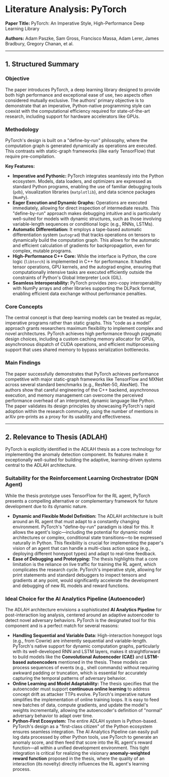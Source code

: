 # Literature Analysis: PyTorch

**Paper Title:** PyTorch: An Imperative Style, High-Performance Deep Learning Library

**Authors:** Adam Paszke, Sam Gross, Francisco Massa, Adam Lerer, James Bradbury, Gregory Chanan, et al.

---

## 1. Structured Summary

### Objective
The paper introduces PyTorch, a deep learning library designed to provide both high performance and exceptional ease of use, two aspects often considered mutually exclusive. The authors' primary objective is to demonstrate that an imperative, Python-native programming style can coexist with the computational efficiency required for state-of-the-art research, including support for hardware accelerators like GPUs.

### Methodology
PyTorch's design is built on a "define-by-run" philosophy, where the computation graph is generated dynamically as operations are executed. This contrasts with static-graph frameworks (like early TensorFlow) that require pre-compilation.

**Key Features:**
*   **Imperative and Pythonic:** PyTorch integrates seamlessly into the Python ecosystem. Models, data loaders, and optimizers are expressed as standard Python programs, enabling the use of familiar debugging tools (`pdb`), visualization libraries (`matplotlib`), and data science packages (`NumPy`).
*   **Eager Execution and Dynamic Graphs:** Operations are executed immediately, allowing for direct inspection of intermediate results. This "define-by-run" approach makes debugging intuitive and is particularly well-suited for models with dynamic structures, such as those involving variable-length sequences or conditional logic (e.g., RNNs, LSTMs).
*   **Automatic Differentiation:** It employs a tape-based automatic differentiation system (`autograd`) that tracks operations on tensors to dynamically build the computation graph. This allows for the automatic and efficient calculation of gradients for backpropagation, even for complex, mutable programs.
*   **High-Performance C++ Core:** While the interface is Python, the core logic (`libtorch`) is implemented in C++ for performance. It handles tensor operations, GPU kernels, and the autograd engine, ensuring that computationally intensive tasks are executed efficiently outside the constraints of Python's Global Interpreter Lock (GIL).
*   **Seamless Interoperability:** PyTorch provides zero-copy interoperability with NumPy arrays and other libraries supporting the DLPack format, enabling efficient data exchange without performance penalties.

### Core Concepts
The central concept is that deep learning models can be treated as regular, imperative programs rather than static graphs. This "code as a model" approach grants researchers maximum flexibility to implement complex and novel architectures. PyTorch achieves high performance through pragmatic design choices, including a custom caching memory allocator for GPUs, asynchronous dispatch of CUDA operations, and efficient multiprocessing support that uses shared memory to bypass serialization bottlenecks.

### Main Findings
The paper successfully demonstrates that PyTorch achieves performance competitive with major static-graph frameworks like TensorFlow and MXNet across several standard benchmarks (e.g., ResNet-50, AlexNet). The authors show that careful engineering of the C++ backend, asynchronous execution, and memory management can overcome the perceived performance overhead of an interpreted, dynamic language like Python. The paper validates its design principles by showcasing PyTorch's rapid adoption within the research community, using the number of mentions in arXiv pre-prints as a proxy for its usability and effectiveness.

---

## 2. Relevance to Thesis (ADLAH)

PyTorch is explicitly identified in the ADLAH thesis as a core technology for implementing the anomaly detection component. Its features make it exceptionally well-suited for building the adaptive, learning-driven systems central to the ADLAH architecture.

### Suitability for the Reinforcement Learning Orchestrator (DQN Agent)
While the thesis prototype uses TensorFlow for the RL agent, PyTorch presents a compelling alternative or complementary framework for future development due to its dynamic nature.
*   **Dynamic and Flexible Model Definition:** The ADLAH architecture is built around an RL agent that must adapt to a constantly changing environment. PyTorch's "define-by-run" paradigm is ideal for this. It allows the agent's logic—including the potential for dynamic model architectures or complex, conditional state transitions—to be expressed naturally in Python. This flexibility is crucial for implementing the paper's vision of an agent that can handle a multi-class action space (e.g., deploying different honeypot types) and adapt to real-time feedback.
*   **Ease of Debugging and Prototyping:** The thesis highlights that a core limitation is the reliance on live traffic for training the RL agent, which complicates the research cycle. PyTorch's imperative style, allowing for print statements and standard debuggers to inspect tensors and gradients at any point, would significantly accelerate the development and debugging of new RL models and reward functions.

### Ideal Choice for the AI Analytics Pipeline (Autoencoder)
The ADLAH architecture envisions a sophisticated **AI Analytics Pipeline** for post-interaction log analysis, centered around an adaptive autoencoder to detect novel adversary behaviors. PyTorch is the designated tool for this component and is a perfect match for several reasons:

*   **Handling Sequential and Variable Data:** High-interaction honeypot logs (e.g., from Cowrie) are inherently sequential and variable-length. PyTorch's native support for dynamic computation graphs, particularly with its well-developed RNN and LSTM layers, makes it straightforward to build models like the **Convolutional Autoencoder (CAE)** and **LSTM-based autoencoders** mentioned in the thesis. These models can process sequences of events (e.g., shell commands) without requiring awkward padding or truncation, which is essential for accurately capturing the temporal patterns of adversary behavior.
*   **Online Learning and Model Adaptability:** The thesis specifies that the autoencoder must support **continuous online learning** to address concept drift as attacker TTPs evolve. PyTorch's imperative nature simplifies the implementation of online training loops. It is easy to feed new batches of data, compute gradients, and update the model's weights incrementally, allowing the autoencoder's definition of "normal" adversary behavior to adapt over time.
*   **Python-First Ecosystem:** The entire ADLAH system is Python-based. PyTorch's design as a "first-class citizen" of the Python ecosystem ensures seamless integration. The AI Analytics Pipeline can easily pull log data processed by other Python tools, use PyTorch to generate an anomaly score, and then feed that score into the RL agent's reward function—all within a unified development environment. This tight integration is critical for realizing the visionary **anomaly-weighted reward function** proposed in the thesis, where the quality of an interaction (its novelty) directly influences the RL agent's learning process.